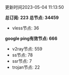 更新时间2023-05-04 11:13:50

**总订阅: 223**
**总节点: 34459**
- vless节点: 36

**google ping有效节点: 666**
- v2ray节点: 559
- ss节点: 78
- ssr节点: 7
- trojan节点: 22
